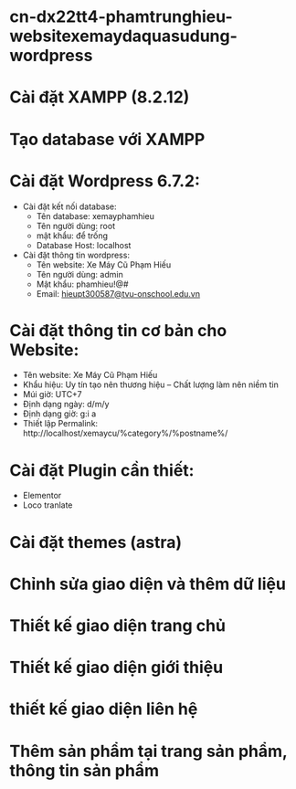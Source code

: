 # cn-dx22tt4-phamtrunghieu-websitexemaydaquasudung-wordpress
# Cài đặt XAMPP (8.2.12)
# Tạo database với XAMPP
# Cài đặt Wordpress 6.7.2: 
  * Cài đặt kết nối database:
    - Tên database: xemayphamhieu
    - Tên người dùng: root
    - mật khẩu: để trống
    - Database Host: localhost
  * Cài đặt thông tin wordpress:
    - Tên website: Xe Máy Cũ Phạm Hiếu
    - Tên người dùng: admin
    - Mật khẩu: phamhieu!@#
    - Email: hieupt300587@tvu-onschool.edu.vn
  
# Cài đặt thông tin cơ bản cho Website:
  - Tên website: Xe Máy Cũ Phạm Hiếu
  - Khẩu hiệu: Uy tín tạo nên thương hiệu – Chất lượng làm nên niềm tin
  - Múi giờ: UTC+7
  - Định dạng ngày: d/m/y
  - Định dạng giờ: g:i a
  - Thiết lập Permalink: http://localhost/xemaycu/%category%/%postname%/
  
#  Cài đặt Plugin cần thiết:
  - Elementor
  - Loco tranlate

# Cài đặt themes (astra)
# Chỉnh sửa giao diện và thêm dữ liệu
# Thiết kế giao diện trang chủ
# Thiết kế giao diện giới thiệu
# thiết kế giao diện liên hệ
# Thêm sản phẩm tại trang sản phẩm, thông tin sản phẩm
